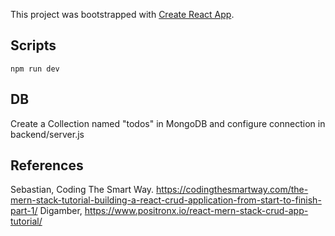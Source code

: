 This project was bootstrapped with [Create React App](https://github.com/facebook/create-react-app).

## Scripts

````npm run dev````

## DB

Create a Collection named "todos" in MongoDB and configure connection in backend/server.js

## References

Sebastian, Coding The Smart Way. https://codingthesmartway.com/the-mern-stack-tutorial-building-a-react-crud-application-from-start-to-finish-part-1/
Digamber, https://www.positronx.io/react-mern-stack-crud-app-tutorial/
